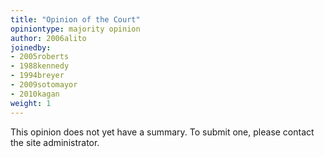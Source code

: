 ```yaml
---
title: "Opinion of the Court"
opiniontype: majority opinion
author: 2006alito
joinedby:
- 2005roberts
- 1988kennedy
- 1994breyer
- 2009sotomayor
- 2010kagan
weight: 1
---
```

This opinion does not yet have a summary. To submit one, please contact the site administrator.